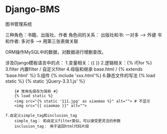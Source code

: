 # Django-BMS
图书管理系统

三种角色：书籍、出版社、作者
角色间的关系：
		出版社和书: 一对多    --> 外键
		书和作者:   多对多    --> 用第三张表做关联
		
ORM操作MySQL中的数据，对数据进行增删查改。

涉及Django模板语言中的点：
	1.变量相关：{{ }}
	2.逻辑相关：{% if|for %}
	3.filter
		内置filter / 自定义filter
	4.母版和继承
		base.html / {% extends 'base.html' %}
	5.组件
		{% include 'xxx.html'%}
	6.静态文件的写法
		{% load static %}
		{% static 'jQuery-3.3.1.js' %}
		
		{# 常用名保存为简称 #}
		{% load static %}
		<img src="{% static '111.jpg' as xiaomao %}" alt=""> # 不显示
		<img src="{{ xiaomao }}" alt="">
		
	7.自定义simple_tag和inclusion_tag 
		simple_tag： 和自定义filter类似，可以接受更灵活的参数
		inclusion_tag： 用于返回html代码片段